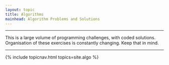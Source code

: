 ```yaml
---
layout: topic
title: Algorithms
mainhead: Algorithm Problems and Solutions
---
```


<hr />

<section class="description">
  <p>
    This is a large volume of programming challenges, with coded solutions. Organisation of these exercises is constantly changing. Keep that in mind.
  </p>
</section>

<hr />

{% include topicnav.html topics=site.algo %}
